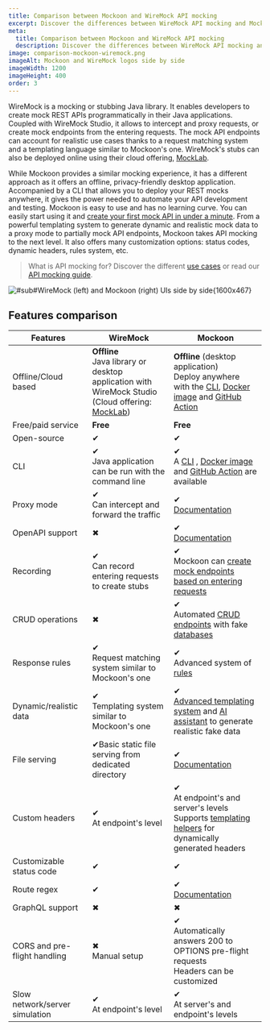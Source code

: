 ```yaml
---
title: Comparison between Mockoon and WireMock API mocking
excerpt: Discover the differences between WireMock API mocking and Mockoon's desktop application and CLI mocking features
meta:
  title: Comparison between Mockoon and WireMock API mocking
  description: Discover the differences between WireMock API mocking and Mockoon's desktop application and CLI mocking features
image: comparison-mockoon-wiremock.png
imageAlt: Mockoon and WireMock logos side by side
imageWidth: 1200
imageHeight: 400
order: 3
---
```


WireMock is a mocking or stubbing Java library. It enables developers to create mock REST APIs programmatically in their Java applications. Coupled with WireMock Studio, it allows to intercept and proxy requests, or create mock endpoints from the entering requests. The mock API endpoints can account for realistic use cases thanks to a request matching system and a templating language similar to Mockoon's one. WireMock's stubs can also be deployed online using their cloud offering, [MockLab](/compare/mocklab/).

While Mockoon provides a similar mocking experience, it has a different approach as it offers an offline, privacy-friendly desktop application. Accompanied by a CLI that allows you to deploy your REST mocks anywhere, it gives the power needed to automate your API development and testing.
Mockoon is easy to use and has no learning curve. You can easily start using it and [create your first mock API in under a minute](/tutorials/getting-started/).
From a powerful templating system to generate dynamic and realistic mock data to a proxy mode to partially mock API endpoints, Mockoon takes API mocking to the next level. It also offers many customization options: status codes, dynamic headers, rules system, etc.

> What is API mocking for? Discover the different [use cases](/use-cases/) or read our [API mocking guide](/articles/what-is-api-mocking/).

![#sub#WireMock (left) and Mockoon (right) UIs side by side{1600x467}](/images/compare/comparison-mockoon-wiremock-screenshot.png)

## Features comparison

| Features                                                       | WireMock                                                                                                                | Mockoon                                                                                                                                                                                                            |
| -------------------------------------------------------------- | ----------------------------------------------------------------------------------------------------------------------- | ------------------------------------------------------------------------------------------------------------------------------------------------------------------------------------------------------------------ |
| <span class="text-muted">Offline/Cloud based</span>            | **Offline**<br/>Java library or desktop application with WireMock Studio (Cloud offering: [MockLab](/compare/mocklab/)) | **Offline** (desktop application)<br/>Deploy anywhere with the [CLI](/cli/), [Docker image](https://hub.docker.com/r/mockoon/cli) and [GitHub Action](https://github.com/marketplace/actions/mockoon-cli)          |
| <span class="text-muted">Free/paid service</span>              | **Free**                                                                                                                | **Free**                                                                                                                                                                                                           |
| <span class="text-muted">Open-source</span>                    | <span class="text-success fw-bold fs-3">✔</span>                                                                       | <span class="text-success fw-bold fs-3">✔</span>                                                                                                                                                                  |
| <span class="text-muted">CLI</span>                            | <span class="text-success fw-bold fs-3">✔</span><br/>Java application can be run with the command line                 | <span class="text-success fw-bold fs-3">✔</span> <br/>A [CLI](/cli/) , [Docker image](https://hub.docker.com/r/mockoon/cli) and [GitHub Action](https://github.com/marketplace/actions/mockoon-cli) are available |
| <span class="text-muted">Proxy mode</span>                     | <span class="text-success fw-bold fs-3">✔</span><br/>Can intercept and forward the traffic                             | <span class="text-success fw-bold fs-3">✔</span><br/>[Documentation](/tutorials/partial-mocking-proxy/)                                                                                                           |
| <span class="text-muted">OpenAPI support </span>               | <span class="text-danger fw-bold fs-3">✖</span>                                                                        | <span class="text-success fw-bold fs-3">✔</span><br/>[Documentation](/docs/latest/openapi/import-export-openapi-format/)                                                                                          |
| <span class="text-muted">Recording</span>                      | <span class="text-success fw-bold fs-3">✔</span><br/>Can record entering requests to create stubs                      | <span class="text-success fw-bold fs-3">✔</span><br/>Mockoon can [create mock endpoints based on entering requests](/tutorials/requests-recording-auto-mocking/)                                                  |
| <span class="text-muted">CRUD operations</span>                | <span class="text-danger fw-bold fs-3">✖</span>                                                                        | <span class="text-success fw-bold fs-3">✔</span><br/>Automated [CRUD endpoints](/tutorials/create-full-rest-api-crud-routes/) with fake [databases](/docs/latest/data-buckets/overview/)                          |
| <span class="text-muted">Response rules</span>                 | <span class="text-success fw-bold fs-3">✔</span><br/>Request matching system similar to Mockoon's one                  | <span class="text-success fw-bold fs-3">✔</span><br/>Advanced system of [rules](/docs/latest/route-responses/dynamic-rules/)                                                                                      |
| <span class="text-muted">Dynamic/realistic data</span>         | <span class="text-success fw-bold fs-3">✔</span><br/>Templating system similar to Mockoon's one                        | <span class="text-success fw-bold fs-3">✔</span><br/>[Advanced templating system](/tutorials/generate-mock-json-data/) and [AI assistant](/ai-powered-api-mocking/) to generate realistic fake data               |
| <span class="text-muted">File serving</span>                   | <span class="text-success fw-bold fs-3">✔</span>Basic static file serving from dedicated directory                     | <span class="text-success fw-bold fs-3">✔</span><br/>[Documentation](/docs/latest/response-configuration/file-serving/)                                                                                           |
| <span class="text-muted">Custom headers</span>                 | <span class="text-success fw-bold fs-3">✔</span><br/>At endpoint's level                                               | <span class="text-success fw-bold fs-3">✔</span><br/>At endpoint's and server's levels<br/>Supports [templating helpers](/docs/latest/templating/overview/#headers-templating) for dynamically generated headers  |
| <span class="text-muted">Customizable status code</span>       | <span class="text-success fw-bold fs-3">✔</span>                                                                       | <span class="text-success fw-bold fs-3">✔</span>                                                                                                                                                                  |
| <span class="text-muted">Route regex</span>                    | <span class="text-success fw-bold fs-3">✔</span>                                                                       | <span class="text-success fw-bold fs-3">✔</span><br/>[Documentation](/docs/latest/api-endpoints/routing/)                                                                                                         |
| <span class="text-muted">GraphQL support</span>                | <span class="text-danger fw-bold fs-3">✖</span>                                                                        | <span class="text-danger fw-bold fs-3">✖</span>                                                                                                                                                                   |
| <span class="text-muted">CORS and pre-flight handling</span>   | <span class="text-danger fw-bold fs-3">✖</span><br/>Manual setup                                                       | <span class="text-success fw-bold fs-3">✔</span><br/>Automatically answers 200 to OPTIONS pre-flight requests<br/>Headers can be customized                                                                       |
| <span class="text-muted">Slow network/server simulation</span> | <span class="text-success fw-bold fs-3">✔</span><br/>At endpoint's level                                               | <span class="text-success fw-bold fs-3">✔</span><br/>At server's and endpoint's levels                                                                                                                            |
